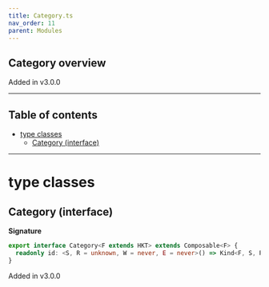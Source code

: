 ```yaml
---
title: Category.ts
nav_order: 11
parent: Modules
---
```


## Category overview

Added in v3.0.0

---

<h2 class="text-delta">Table of contents</h2>

- [type classes](#type-classes)
  - [Category (interface)](#category-interface)

---

# type classes

## Category (interface)

**Signature**

```ts
export interface Category<F extends HKT> extends Composable<F> {
  readonly id: <S, R = unknown, W = never, E = never>() => Kind<F, S, R, W, E, R>
}
```

Added in v3.0.0
